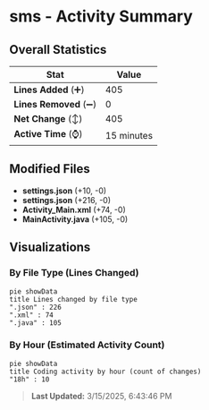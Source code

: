 # sms - Activity Summary 

## Overall Statistics

| Stat                   | Value                                                             |
| ---------------------- | ----------------------------------------------------------------- |
| **Lines Added** (➕)   | 405                                          |
| **Lines Removed** (➖) | 0                                        |
| **Net Change** (↕)    | 405                |
| **Active Time** (⌚)   | 15 minutes |


## Modified Files
- **settings.json** (+10, -0)
- **settings.json** (+216, -0)
- **Activity_Main.xml** (+74, -0)
- **MainActivity.java** (+105, -0)

## Visualizations

### By File Type (Lines Changed)

```mermaid
pie showData
title Lines changed by file type
".json" : 226
".xml" : 74
".java" : 105
```

### By Hour (Estimated Activity Count)

```mermaid
pie showData
title Coding activity by hour (count of changes)
"18h" : 10
```


> **Last Updated:** 3/15/2025, 6:43:46 PM